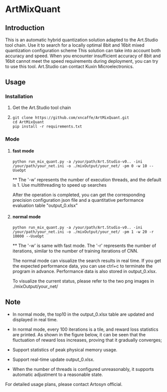 # ArtMixQuant

## Introduction

This is an automatic hybrid quantization solution adapted to the Art.Studio tool chain.
Use it to search for a locally optimal 8bit and 16bit mixed quantization configuration scheme
This solution can take into account both accuracy and speed.
When you encounter insufficient accuracy of 8bit and 16bit cannot meet the speed requirements during deployment, you can try to use this tool.
Art.Studio can contact Kuxin Microelectronics.

## Usage

### Installation

1. Get the Art.Studio tool chain
2. ```
   git clone https://github.com/xncaffe/ArtMixQuant.git
   cd ArtMixQuant
   pip install -r requirements.txt
   ```

### Mode

1. #### fast mode


   ```
   python run_mix_quant.py -a /your/path/Art.Studio-v0.. -ini /your/path/your_net.ini -o ./mixOutput/your_net/ -pm 0 -w 10 --UseOpt
   ```

   ** The '-w' represents the number of execution threads, and the default is 1. Use multithreading to speed up searches

   After the operation is completed, you can get the corresponding precision configuration json file and a quantitative performance evaluation table "output_0.xlsx"
2. #### normal mode


   ```
   python run_mix_quant.py -a /your/path/Art.Studio-v0.. -ini /your/path/your_net.ini -o ./mixOutput/your_net/ -pm 1 -w 20 -r 10000 --UseOpt
   ```

   ** The '-w' is same with fast mode. The '-r' represents the number of iterations, similar to the number of training iterations of CNN.

   The normal mode can visualize the search results in real time. If you get the expected performance data, you can use ctrl+c to terminate the program in advance. Performance data is also stored in output_0.xlsx.

   To visualize the current status, please refer to the two png images in ./mixOutput/your_net/

## Note

* In normal mode, the top10 in the output_0.xlsx table are updated and displayed in real time.

* In normal mode, every 100 iterations is a tile, and reward loss statistics are printed. As shown in the figure below, it can be seen that the fluctuation of reward loss increases, proving that it gradually converges;
* Support statistics of peak physical memory usage.
* Support real-time update output_0.xlsx.
* When the number of threads is configured unreasonably, it supports automatic adjustment to a reasonable state.


For detailed usage plans, please contact Artosyn official.

